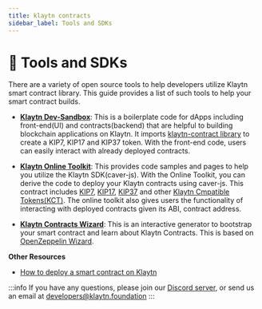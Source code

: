 ```yaml
---
title: klaytn contracts
sidebar_label: Tools and SDKs
---
```


# 💼 Tools and SDKs <a id="tools-and-sdks"></a>

There are a variety of open source tools to help developers utilize Klaytn smart contract library. This guide provides a list of such tools to help your smart contract builds.

* **[Klaytn Dev-Sandbox](https://github.com/klaytn/klaytn-dev-sandbox)**: This is a boilerplate code for dApps including front-end(UI) and contracts(backend) that are helpful to building blockchain applications on Klaytn. It imports [klaytn-contract library](https://github.com/klaytn/klaytn-contracts/tree/master/contracts) to create a KIP7, KIP17 and KIP37 token. With the front-end code, users can easily interact with already deployed contracts. 

* **[Klaytn Online Toolkit](https://toolkit.klaytn.foundation/)**: This provides code samples and pages to help you utilize the Klaytn SDK(caver-js). With the Online Toolkit, you can derive the code to deploy your Klaytn contracts using caver-js. This contract includes [KIP7](https://toolkit.klaytn.foundation/kct/KIP7Deploy), [KIP17](https://toolkit.klaytn.foundation/kct/KIP17Deploy),  [KIP37](https://toolkit.klaytn.foundation/kct/KIP37Deploy) and other [Klaytn Cmpatible Tokens(KCT)](https://toolkit.klaytn.foundation/kct/KCTDetection). The online toolkit also gives users the functionality of interacting with deployed contracts given its ABI, contract address.

* **[Klaytn Contracts Wizard](https://wizard.klaytn.foundation/)**: This is an interactive generator to bootstrap your smart contract and learn about Klaytn Contracts. This is based on [OpenZeppelin Wizard](https://wizard.openzeppelin.com/).

**Other Resources**
* [How to deploy a smart contract on Klaytn](https://medium.com/klaytn/how-to-deploy-a-smart-contract-on-klaytn-945e3306760f)


:::info
If you have any questions, please join our [Discord server](https://discord.io/KlaytnOfficial), or send us an email at developers@klaytn.foundation
:::